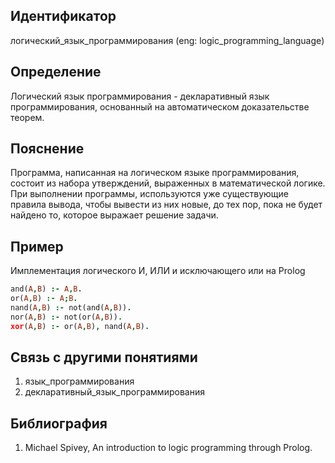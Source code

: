 ## Идентификатор

логический_язык_программирования (eng: logic_programming_language)

## Определение

Логический язык программирования - декларативный язык программирования, основанный на автоматическом доказательстве теорем.

## Пояснение

Программа, написанная на логическом языке программирования, состоит из набора утверждений, выраженных в математической логике. При выполнении программы, используются уже существующие правила вывода, чтобы вывести из них новые, до тех пор, пока не будет найдено то, которое выражает решение задачи.

## Пример

Имплементация логического И, ИЛИ и исключающего или на Prolog

~~~Prolog
and(A,B) :- A,B.
or(A,B) :- A;B.
nand(A,B) :- not(and(A,B)).
nor(A,B) :- not(or(A,B)).
xor(A,B) :- or(A,B), nand(A,B).
~~~

## Связь с другими понятиями

1. язык_программирования
2. декларативный_язык_программирования

## Библиография

1. Michael Spivey, An introduction to logic programming
through Prolog.
